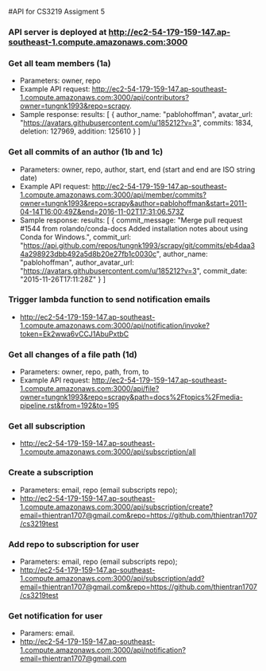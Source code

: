#API for CS3219 Assigment 5

### API server is deployed at http://ec2-54-179-159-147.ap-southeast-1.compute.amazonaws.com:3000

### Get all team members (1a)
+ Parameters: owner, repo
+ Example API request: http://ec2-54-179-159-147.ap-southeast-1.compute.amazonaws.com:3000/api/contributors?owner=tungnk1993&repo=scrapy.
+ Sample response:
results: [
  {
    author_name: "pablohoffman",
    avatar_url: "https://avatars.githubusercontent.com/u/185212?v=3",
    commits: 1834,
    deletion: 127969,
    addition: 125610
  }
]

### Get all commits of an author (1b and 1c)
+ Parameters: owner, repo, author, start, end (start and end are ISO string date)
+ Example API request: http://ec2-54-179-159-147.ap-southeast-1.compute.amazonaws.com:3000/api/member/commits?owner=tungnk1993&repo=scrapy&author=pablohoffman&start=2011-04-14T16:00:49Z&end=2016-11-02T17:31:06.573Z
+ Sample response:
results: [
  {
    commit_message: "Merge pull request #1544 from rolando/conda-docs Added installation notes about using Conda for Windows.",
    commit_url: "https://api.github.com/repos/tungnk1993/scrapy/git/commits/eb4daa34a298923dbb492a5d8b20e27fb1c0030c",
    author_name: "pablohoffman",
    author_avatar_url: "https://avatars.githubusercontent.com/u/185212?v=3",
    commit_date: "2015-11-26T17:11:28Z"
  }
]

### Trigger lambda function to send notification emails
+ http://ec2-54-179-159-147.ap-southeast-1.compute.amazonaws.com:3000/api/notification/invoke?token=Ek2wwa6vCCJ1AbuPxtbC


### Get all changes of a file path (1d)
+ Parameters: owner, repo, path, from, to
+ Example API request: 
http://ec2-54-179-159-147.ap-southeast-1.compute.amazonaws.com:3000/api/file?owner=tungnk1993&repo=scrapy&path=docs%2Ftopics%2Fmedia-pipeline.rst&from=192&to=195

### Get all subscription
+ http://ec2-54-179-159-147.ap-southeast-1.compute.amazonaws.com:3000/api/subscription/all

### Create a subscription
+ Parameters: email, repo (email subscripts repo);
+ http://ec2-54-179-159-147.ap-southeast-1.compute.amazonaws.com:3000/api/subscription/create?email=thientran1707@gmail.com&repo=https://github.com/thientran1707/cs3219test

### Add repo to subscription for user
+ Parameters: email, repo (email subscripts repo);
+ http://ec2-54-179-159-147.ap-southeast-1.compute.amazonaws.com:3000/api/subscription/add?email=thientran1707@gmail.com&repo=https://github.com/thientran1707/cs3219test

### Get notification for user
+ Paramers: email.
+ http://ec2-54-179-159-147.ap-southeast-1.compute.amazonaws.com:3000/api/notification?email=thientran1707@gmail.com
